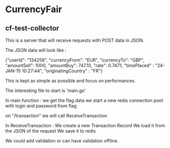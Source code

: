 # CurrencyFair #

## cf-test-collector ##

This is a server that will receive requests with POST data in JSON.

The JSON data will look like : 

{"userId": "134256",
	"currencyFrom": "EUR", 
	"currencyTo": "GBP", 
	"amountSell": 1000, 
	"amountBuy": 747.10, 
	"rate": 0.7471, 
	"timePlaced" : "24-JAN-15 10:27:44", 
	"originatingCountry" : "FR"}


This is kept as simple as possible and focus on performances.

The interesting file to start is 'main.go'

In main function :
we get the flag data
we start a new redis connection pool with login and password from flag

on "/transaction" we will call ReceiveTransaction

In ReceiveTransaction :
We create a new Transaction Record
We load it from the JSON of the request
We save it to redis

We could add validation or can have validation offline.